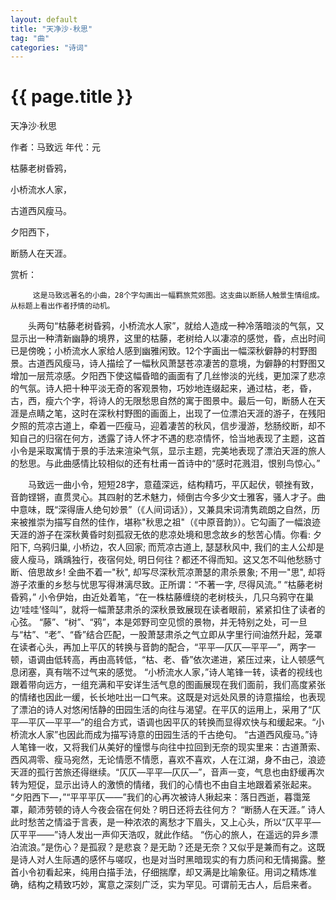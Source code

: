 ```yaml
---
layout: default
title: "天净沙·秋思"
tag: "曲"
categories: "诗词"
---
```


# {{ page.title }}


天净沙·秋思

作者：马致远 年代：元

枯藤老树昏鸦， 　　

小桥流水人家， 　　

古道西风瘦马。 　　

夕阳西下， 　

断肠人在天涯。

赏析：

         这是马致远著名的小曲，28个字勾画出一幅羁旅荒郊图。这支曲以断肠人触景生情组成。从标题上看出作者抒情的动机。

 　　头两句“枯藤老树昏鸦，小桥流水人家”，就给人造成一种冷落暗淡的气氛，又显示出一种清新幽静的境界，这里的枯藤，老树给人以凄凉的感觉，昏，点出时间已是傍晚；小桥流水人家给人感到幽雅闲致。12个字画出一幅深秋僻静的村野图景。古道西风瘦马，诗人描绘了一幅秋风萧瑟苍凉凄苦的意境，为僻静的村野图又增加一层荒凉感。夕阳西下使这幅昏暗的画面有了几丝惨淡的光线，更加深了悲凉的气氛。诗人把十种平淡无奇的客观景物，巧妙地连缀起来，通过枯，老，昏，古，西，瘦六个字，将诗人的无限愁思自然的寓于图景中。最后一句，断肠人在天涯是点睛之笔，这时在深秋村野图的画面上，出现了一位漂泊天涯的游子，在残阳夕照的荒凉古道上，牵着一匹瘦马，迎着凄苦的秋风，信步漫游，愁肠绞断，却不知自己的归宿在何方，透露了诗人怀才不遇的悲凉情怀，恰当地表现了主题，这首小令是采取寓情于景的手法来渲染气氛，显示主题，完美地表现了漂泊天涯的旅人的愁思。与此曲感情比较相似的还有杜甫一首诗中的“感时花溅泪，恨别鸟惊心。”

 　　马致远一曲小令，短短28字，意蕴深远，结构精巧，平仄起伏，顿挫有致，音韵铿锵，直贯灵心。其四射的艺术魅力，倾倒古今多少文士雅客，骚人才子。曲中意味，既“深得唐人绝句妙景”（《人间词话》），又兼具宋词清隽疏朗之自然，历来被推崇为描写自然的佳作，堪称"秋思之祖"（《中原音韵》）。它勾画了一幅浪迹天涯的游子在深秋黄昏时刻孤寂无依的悲凉处境和思念故乡的愁苦心情。你看: 夕阳下, 乌鸦归巢, 小桥边，农人回家; 而荒凉古道上, 瑟瑟秋风中, 我们的主人公却是疲人瘦马，踽踽独行，夜宿何处, 明日何往？都还不得而知。这又怎不叫他愁肠寸断、倍思故乡! 全曲不着一"秋", 却写尽深秋荒凉萧瑟的肃杀景象; 不用一"思", 却将游子浓重的乡愁与忧思写得淋漓尽致。正所谓：“不著一字, 尽得风流。” “枯藤老树昏鸦，” 小令伊始，由近处着笔，“在一株枯藤缠绕的老树枝头，几只乌鸦守在巢边‘哇哇’怪叫”，就将一幅萧瑟肃杀的深秋景致展现在读者眼前，紧紧扣住了读者的心弦。 “藤”、“树”、“鸦”，本是郊野司空见惯的景物，并无特别之处，可一旦与“枯”、“老”、“昏”结合匹配，一股萧瑟肃杀之气立即从字里行间油然升起，笼罩在读者心头，再加上平仄的转换与音韵的配合，“平平—仄仄—平平—”，两字一顿，语调由低转高，再由高转低，“枯、老、昏”依次递进，紧压过来，让人顿感气息闭塞，真有喘不过气来的感觉。 “小桥流水人家，”诗人笔锋一转，读者的视线也跟着带向远方，一组充满和平安详生活气息的图画展现在我们面前，我们高度紧张的情绪也因此一缓，长长地吐出一口气来。这既是对远处风景的诗意描绘，也表现了漂泊的诗人对悠闲恬静的田园生活的向往与渴望。在平仄的运用上，采用了“仄平—平仄—平平—”的组合方式，语调也因平仄的转换而显得欢快与和缓起来。“小桥流水人家”也因此而成为描写诗意的田园生活的千古绝句。 “古道西风瘦马。”诗人笔锋一收，又将我们从美好的憧憬与向往中拉回到无奈的现实里来：古道萧索、西风凋零、瘦马宛然，无论情愿不情愿，喜欢不喜欢，人在江湖，身不由己，浪迹天涯的孤行苦旅还得继续。“仄仄—平平—仄仄—”，音声一变，气息也由舒缓再次转为短促，显示出诗人的激愤的情绪，我们的心情也不由自主地跟着紧张起来。 “夕阳西下—，”“平平平仄——”我们的心再次被诗人揪起来：落日西逝，暮霭笼罩，颠沛劳顿的诗人今夜会宿在何处？明日还将去往何方？ “断肠人在天涯。” 诗人此时愁苦之情溢于言表，是一种浓浓的离愁才下眉头，又上心头，所以“仄平平—仄平平——”诗人发出一声仰天浩叹，就此作结。 “伤心的旅人，在遥远的异乡漂泊流浪。”是伤心？是孤寂？是悲哀？是无助？还是无奈？又似乎是兼而有之。这既是诗人对人生际遇的感怀与嗟叹，也是对当时黑暗现实的有力质问和无情揭露。整首小令初看起来，纯用白描手法，仔细揣摩，却又满是比喻象征。用词之精炼准确，结构之精致巧妙，寓意之深刻广泛，实为罕见。可谓前无古人，后启来者。